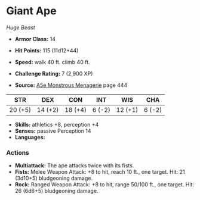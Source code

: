 # Giant Ape

*Huge* *Beast*

- **Armor Class:** 14
- **Hit Points:** 115 (11d12+44)
- **Speed:** walk 40 ft. climb 40 ft.

- **Challenge Rating:** 7 (2,900 XP)
- **Source:** [A5e Monstrous Menagerie](https://enpublishingrpg.com/products/level-up-monstrous-menagerie-a5e) page 444

| STR | DEX | CON | INT | WIS | CHA |
| --- | --- | --- | --- | --- | --- |
| 20 (+5) | 14 (+2) | 18 (+4) | 6 (-2) | 12 (+1) | 6 (-2) |

- **Skills:** athletics +8, perception +4
- **Senses:** passive Perception 14
- **Languages:** 

### Actions

- **Multiattack:** The ape attacks twice with its fists.
- **Fists:** Melee Weapon Attack: +8 to hit, reach 10 ft., one target. Hit: 21 (3d10+5) bludgeoning damage.
- **Rock:** Ranged Weapon Attack: +8 to hit, range 50/100 ft., one target. Hit: 26 (6d6+5) bludgeoning damage.


